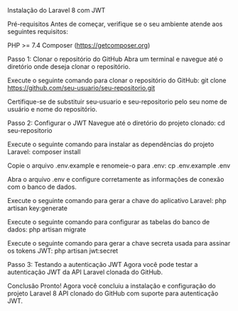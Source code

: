 Instalação do Laravel 8 com JWT

Pré-requisitos
Antes de começar, verifique se o seu ambiente atende aos seguintes requisitos:

PHP >= 7.4
Composer (https://getcomposer.org)

Passo 1: Clonar o repositório do GitHub
Abra um terminal e navegue até o diretório onde deseja clonar o repositório.

Execute o seguinte comando para clonar o repositório do GitHub:
git clone https://github.com/seu-usuario/seu-repositorio.git

Certifique-se de substituir seu-usuario e seu-repositorio pelo seu nome de usuário e nome do repositório.

Passo 2: Configurar o JWT
Navegue até o diretório do projeto clonado:
cd seu-repositorio

Execute o seguinte comando para instalar as dependências do projeto Laravel:
composer install

Copie o arquivo .env.example e renomeie-o para .env:
cp .env.example .env

Abra o arquivo .env e configure corretamente as informações de conexão com o banco de dados.

Execute o seguinte comando para gerar a chave do aplicativo Laravel:
php artisan key:generate

Execute o seguinte comando para configurar as tabelas do banco de dados:
php artisan migrate

Execute o seguinte comando para gerar a chave secreta usada para assinar os tokens JWT:
php artisan jwt:secret

Passo 3: Testando a autenticação JWT
Agora você pode testar a autenticação JWT da API Laravel clonada do GitHub.

Conclusão
Pronto! Agora você concluiu a instalação e configuração do projeto Laravel 8 API clonado do GitHub com suporte para autenticação JWT.